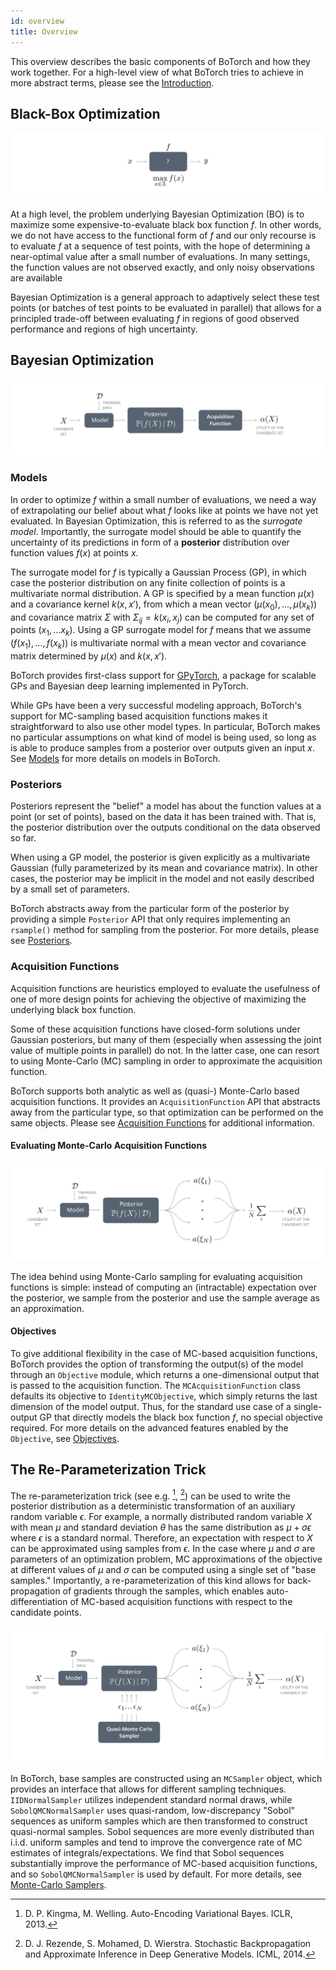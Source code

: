 ```yaml
---
id: overview
title: Overview
---
```


This overview describes the basic components of BoTorch and how they work
together. For a high-level view of what BoTorch tries to achieve in more
abstract terms, please see the [Introduction](introduction).


## Black-Box Optimization

![Black Box Optimization](assets/overview_blackbox.svg)

At a high level, the problem underlying Bayesian Optimization (BO) is to
maximize some expensive-to-evaluate black box function $f$. In other words, we
do not have access to the functional form of $f$ and our only recourse is to
evaluate $f$ at a sequence of test points, with the hope of determining a
near-optimal value after a small number of evaluations. In many settings,
the function values are not observed exactly, and only noisy observations are
available

Bayesian Optimization is a general approach to adaptively select these test
points (or batches of test points to be evaluated in parallel) that allows for
a principled trade-off between evaluating $f$ in regions of good observed
performance and regions of high uncertainty.


## Bayesian Optimization

![Bayesian Optimization](assets/overview_bayesopt.svg)


### Models

In order to optimize $f$ within a small number of evaluations, we need a way of
extrapolating our belief about what $f$ looks like at points we have not yet
evaluated. In Bayesian Optimization, this is referred to as the
*surrogate model*.
Importantly, the surrogate model should be able to quantify the uncertainty
of its predictions in form of a **posterior** distribution over function values
$f(x)$ at points $x$.

The surrogate model for $f$ is typically a Gaussian Process (GP), in which case
the posterior distribution on any finite collection of points is a multivariate
normal distribution. A GP is specified by a mean function $\mu(x)$ and a
covariance kernel $k(x, x')$, from which a mean vector
$(\mu(x_0), \ldots, \mu(x_k))$
and covariance matrix $\Sigma$ with $\Sigma_{ij} = k(x_i, x_j)$ can be computed
for any set of points $(x_1, \ldots x_k)$. Using a GP surrogate model for $f$
means that we assume $(f(x_1), \ldots, f(x_k))$ is multivariate normal with a
mean vector and covariance matrix determined by $\mu(x)$ and $k(x, x')$.

BoTorch provides first-class support for [GPyTorch](https://gpytorch.ai/),
a package for scalable GPs and Bayesian deep learning implemented in PyTorch.

While GPs have been a very successful modeling approach, BoTorch's support for
MC-sampling based acquisition functions makes it straightforward to also use
other model types. In particular, BoTorch makes no particular assumptions
on what kind of model is being used, so long as is able to produce samples from
a posterior over outputs given an input $x$. See [Models](models) for
more details on models in BoTorch.


### Posteriors

Posteriors represent the "belief" a model has about the function values at a
point (or set of points), based on the data it has been trained with. That is,
the posterior distribution over the outputs conditional on the data observed
so far.

When using a GP model, the posterior is given explicitly as a multivariate
Gaussian (fully parameterized by its mean and covariance matrix).
In other cases, the posterior may be implicit in the model and not easily
described by a small set of parameters.

BoTorch abstracts away from the particular form of the posterior by providing a
simple `Posterior` API that only requires implementing an `rsample()` method for
sampling from the posterior. For more details, please see
[Posteriors](posteriors).


### Acquisition Functions

Acquisition functions are heuristics employed to evaluate the usefulness of one
of more design points for achieving the objective of maximizing the underlying
black box function.

Some of these acquisition functions have closed-form solutions under Gaussian
posteriors, but many of them (especially when assessing the joint value of
multiple points in parallel) do not. In the latter case, one can resort to using
Monte-Carlo (MC) sampling in order to approximate the acquisition function.

BoTorch supports both analytic as well as (quasi-) Monte-Carlo based acquisition
functions. It provides an `AcquisitionFunction` API that abstracts away from the
particular type, so that optimization can be performed on the same objects.
Please see [Acquisition Functions](acquisition) for additional information.


#### Evaluating Monte-Carlo Acquisition Functions

![Monte-Carlo Acquisition Functions](assets/overview_mcacquisition.svg)

The idea behind using Monte-Carlo sampling for evaluating acquisition functions
is simple: instead of computing an (intractable) expectation over the
posterior, we sample from the posterior and use the sample average as an
approximation.


#### Objectives

To give additional flexibility in the case of MC-based acquisition functions,
BoTorch provides the option of transforming the output(s) of the model through
an `Objective` module, which returns a one-dimensional output that is passed to
the acquisition function. The `MCAcquisitionFunction` class defaults its
objective to `IdentityMCObjective`, which simply returns the last dimension of
the model output. Thus, for the standard use case of a single-output GP that
directly models the black box function $f$, no special objective required.
For more details on the advanced features enabled by the `Objective`, see
[Objectives](objectives).


## The Re-Parameterization Trick

The re-parameterization trick (see e.g. [^KingmaWelling2014], [^Rezende2014])
can be used to write the posterior distribution as a deterministic
transformation of an auxiliary random variable $\epsilon$. For example, a
normally distributed random variable $X$ with mean $\mu$ and standard deviation
$\theta$ has the same distribution as $\mu + \sigma \epsilon$ where $\epsilon$
is a standard normal. Therefore, an expectation with respect to $X$ can be
approximated using samples from $\epsilon$. In the case where $\mu$ and $\sigma$
are parameters of an optimization problem, MC approximations of the objective at
different values of $\mu$ and $\sigma$ can be computed using a single set of
"base samples." Importantly, a re-parameterization of this kind allows for
back-propagation of gradients through the samples, which enables auto-
differentiation of MC-based acquisition functions with respect to the
candidate points.

![Reparameterization Trick](assets/mc_acq_illustration.svg)

In BoTorch, base samples are constructed using an `MCSampler` object, which
provides an interface that allows for different sampling techniques.
`IIDNormalSampler` utilizes independent standard normal draws, while
`SobolQMCNormalSampler` uses quasi-random, low-discrepancy "Sobol" sequences as
uniform samples which are then transformed to construct quasi-normal samples.
Sobol sequences are more evenly distributed than i.i.d. uniform samples and tend
to improve the convergence rate of MC estimates of integrals/expectations.
We find that Sobol sequences substantially improve the performance of MC-based
acquisition functions, and so `SobolQMCNormalSampler` is used by default.
For more details, see [Monte-Carlo Samplers](samplers.md).


[^KingmaWelling2014]: D. P. Kingma, M. Welling. Auto-Encoding Variational Bayes.
ICLR, 2013.

[^Rezende2014]: D. J. Rezende, S. Mohamed, D. Wierstra. Stochastic
Backpropagation and Approximate Inference in Deep Generative Models. ICML, 2014.
